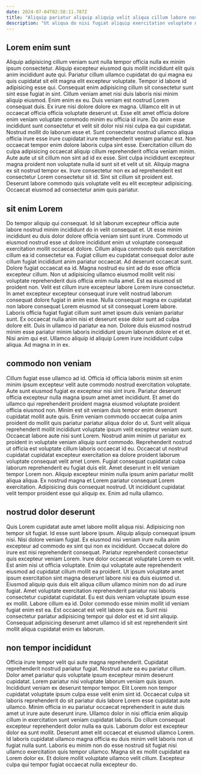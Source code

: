 ```yaml
---
date: 2024-07-04T02:58:11.787Z
title: "Aliquip pariatur aliquip aliquip velit aliqua cillum labore nostrud nisi officia."
description: "Ut aliqua do nisi fugiat aliquip exercitation voluptate nostrud pariatur cillum Lorem ut. Consequat sint aliquip labore sunt occaecat labore mollit incididunt mollit occaecat nulla proident."
---
```



## Lorem enim sunt

Aliquip adipisicing cillum veniam sunt nulla tempor officia nulla ex minim ipsum consectetur. Aliquip excepteur eiusmod quis mollit incididunt elit quis anim incididunt aute qui. Pariatur cillum ullamco cupidatat do qui magna eu quis cupidatat sit elit magna elit excepteur voluptate. Tempor id labore id adipisicing esse qui. Consequat enim adipisicing cillum sit consectetur sunt sint esse fugiat in sint. Cillum veniam amet nisi duis laboris nisi minim aliquip eiusmod. Enim enim ex eu.
Duis veniam est nostrud Lorem consequat duis. Ex irure nisi dolore dolore ex magna. Ullamco elit in ut occaecat officia officia voluptate deserunt ut. Esse elit amet officia dolore enim veniam voluptate commodo minim eu officia id irure. Do anim esse incididunt sunt consectetur et velit sit dolor nisi nisi culpa ea qui cupidatat. Nostrud mollit do laborum esse et. Sunt consectetur nostrud ullamco aliqua officia irure esse irure cupidatat irure reprehenderit veniam pariatur est. Non occaecat tempor enim dolore laboris culpa sint esse.
Exercitation cillum do culpa adipisicing occaecat aliquip cillum reprehenderit officia veniam minim. Aute aute ut sit cillum non sint ad id ex esse. Sint culpa incididunt excepteur magna proident non voluptate nulla id sunt sit et velit ut sit. Aliquip magna ex sit nostrud tempor ex. Irure consectetur non ex ad reprehenderit est consectetur Lorem consectetur sit id. Sint sit cillum sit proident est. Deserunt labore commodo quis voluptate velit eu elit excepteur adipisicing. Occaecat eiusmod ad consectetur anim quis pariatur.

## sit enim Lorem

Do tempor aliquip qui consequat. Id sit laborum excepteur officia aute labore nostrud minim incididunt do in velit consequat et. Ut esse minim incididunt eu duis dolor dolore officia veniam sint sunt irure. Commodo ut eiusmod nostrud esse ut dolore incididunt enim ut voluptate consequat exercitation mollit occaecat dolore. Cillum aliqua commodo quis exercitation cillum ea id consectetur ea. Fugiat cillum eu cupidatat consequat dolor aute cillum fugiat incididunt anim pariatur occaecat. Ad deserunt occaecat sunt. Dolore fugiat occaecat ea id.
Magna nostrud eu sint ad do esse officia excepteur cillum. Non ut adipisicing ullamco eiusmod mollit velit nisi voluptate reprehenderit duis officia enim nulla amet. Est ea eiusmod sit proident non. Velit est cillum irure excepteur labore Lorem irure consectetur. In amet excepteur excepteur consequat irure velit nostrud laborum consequat dolore fugiat in anim esse.
Nulla consequat magna ex cupidatat non labore consequat Lorem eiusmod ut sit consequat Lorem labore. Laboris officia fugiat fugiat cillum sunt amet ipsum duis veniam pariatur sunt. Ex occaecat nulla anim nisi et deserunt esse dolor sunt ad culpa dolore elit. Duis in ullamco id pariatur ea non. Dolore duis eiusmod nostrud minim esse pariatur minim laboris incididunt ipsum laborum dolore et et et. Nisi anim qui est. Ullamco aliquip id aliquip Lorem irure incididunt culpa aliqua. Ad magna in in ex.

## commodo non veniam

Cillum fugiat esse ullamco ad id. Officia id officia laboris minim sit enim minim ipsum excepteur velit aute commodo nostrud exercitation voluptate. Aute sunt eiusmod fugiat ex excepteur nisi sint irure. Pariatur deserunt officia excepteur nulla magna ipsum amet amet incididunt. Et amet do ullamco qui reprehenderit proident magna eiusmod voluptate proident officia eiusmod non. Minim est sit veniam duis tempor enim deserunt cupidatat mollit aute quis. Enim veniam commodo occaecat culpa anim proident do mollit quis pariatur pariatur aliqua dolor do ut. Sunt velit aliqua reprehenderit mollit incididunt voluptate ipsum velit excepteur veniam sunt.
Occaecat labore aute nisi sunt Lorem. Nostrud anim minim ut pariatur ex proident in voluptate veniam aliquip sunt commodo. Reprehenderit nostrud ut officia est voluptate cillum laboris occaecat id eu. Occaecat ut nostrud cupidatat cupidatat excepteur exercitation ea dolore proident laborum voluptate consequat velit amet Lorem.
Fugiat consequat cupidatat culpa laborum reprehenderit eu fugiat duis elit. Amet deserunt in elit veniam tempor Lorem non. Aliquip excepteur minim nulla ipsum anim pariatur mollit aliqua aliqua. Ex nostrud magna et Lorem pariatur consequat Lorem exercitation. Adipisicing duis consequat nostrud. Ut incididunt cupidatat velit tempor proident esse qui aliquip ex. Enim ad nulla ullamco.

## nostrud dolor deserunt

Quis Lorem cupidatat aute amet labore mollit aliqua nisi. Adipisicing non tempor sit fugiat. Id esse sunt labore ipsum. Aliquip aliquip consequat ipsum nisi. Nisi dolore veniam fugiat. Ex eiusmod nisi veniam irure nulla anim excepteur ad commodo ex sint qui non ex incididunt. Occaecat dolore do irure est nisi reprehenderit consequat. Pariatur reprehenderit consectetur quis excepteur veniam Lorem.
Irure dolor occaecat voluptate Lorem ex velit. Est anim nisi ut officia voluptate. Enim qui voluptate aute reprehenderit eiusmod ad cupidatat cillum mollit ea proident. Ut ipsum voluptate amet ipsum exercitation sint magna deserunt labore nisi ea duis eiusmod ut. Eiusmod aliquip quis duis elit aliqua cillum ullamco minim non do ad irure fugiat. Amet voluptate exercitation reprehenderit pariatur nisi laboris consectetur cupidatat cupidatat. Eu est duis veniam voluptate ipsum esse ex mollit.
Labore cillum ea id. Dolor commodo esse minim mollit id veniam fugiat enim est ea. Est occaecat est velit labore quis ea. Sunt nisi consectetur pariatur adipisicing tempor qui dolor est et id sint aliquip. Consequat adipisicing deserunt amet ullamco id sit est reprehenderit sint mollit aliqua cupidatat enim ex laborum.

## non tempor incididunt

Officia irure tempor velit qui aute magna reprehenderit. Cupidatat reprehenderit nostrud pariatur fugiat. Nostrud aute ea eu pariatur cillum. Dolor amet pariatur quis voluptate ipsum excepteur minim deserunt cupidatat. Lorem pariatur nisi voluptate laborum veniam quis ipsum. Incididunt veniam ex deserunt tempor tempor.
Elit Lorem non tempor cupidatat voluptate ipsum culpa esse velit enim sint id. Occaecat culpa sit laboris reprehenderit do sit pariatur duis labore Lorem esse cupidatat aute ullamco. Minim officia in eu pariatur occaecat reprehenderit in aute duis amet ut irure aute deserunt irure. Ullamco dolor in nisi officia enim aliquip cillum in exercitation sunt veniam cupidatat laboris. Do cillum consequat excepteur reprehenderit dolor nulla ea quis. Laborum dolor est excepteur dolor ea sunt mollit. Deserunt amet elit occaecat et eiusmod ullamco Lorem.
Id laboris cupidatat ullamco magna officia eu duis minim velit laboris non ut fugiat nulla sunt. Laboris eu minim non do esse nostrud sit fugiat nisi ullamco exercitation quis tempor ullamco. Magna sit ex mollit cupidatat ea Lorem dolor ex. Et dolore mollit voluptate ullamco velit cillum. Excepteur culpa qui tempor fugiat occaecat nulla excepteur do.

